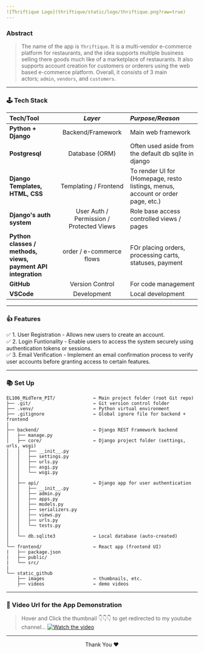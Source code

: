 ```yaml
---
![Thriftique Logo](thriftique/static/logo/thriftique.png?raw=true)  
---
```

### Abstract
> The name of the app is `Thriftique`. It is a multi-vendor e-commerce platform for restaurants, and
> the idea supports multiple business selling there goods much like of a marketplace of restaurants.
> It also supports account creation for customers or orderers using the web based e-commerce platform.
> Overall, it consists of 3 main actors; `admin`, `vendors`, and `customers`.

---
### 🕹️ Tech Stack
| **Tech/Tool** | ***Layer*** | ***Purpose/Reason*** |
|:----------- |:-----------:|:-----------|
| **Python + Django** | Backend/Framework| Main web framework |
| **Postgresql** | Database (ORM) | Often used aside from the default db sqlite in django |
| **Django Templates, HTML, CSS** | Templating / Frontend | To render UI for (Homepage, resto listings, menus, account or order page, etc.) |
| **Django's auth system** | User Auth / Permission / Protected Views | Role base access controlled views / pages |
| **Python classes / methods, views, payment API integration** | order / e-commerce flows | FOr placing orders, processing carts, statuses, payment |
| **GitHub** | Version Control | For code management |
| **VSCode** | Development | Local development |

---
### 👍 Features
✅ 1. User Registration - Allows new users to create an account.  
✅ 2. Login Funtionality - Enable users to access the system securely using authentication tokens or sessions.  
✅ 3. Email Verification - Implement an email confirmation process to verify user accounts before granting access to certain features.  

---
### 📚 Set Up

```
EL106_MidTerm_PIT/              ← Main project folder (root Git repo)
├── .git/                       ← Git version control folder
├── .venv/                      ← Python virtual environment
├── .gitignore                  ← Global ignore file for backend + frontend
│
├── backend/                    ← Django REST Framework backend
│   ├── manage.py
│   ├── core/                   ← Django project folder (settings, urls, wsgi)
│   │   ├── __init__.py
│   │   ├── settings.py
│   │   ├── urls.py
│   │   ├── asgi.py
│   │   └── wsgi.py
│   │
│   ├── api/                    ← Django app for user authentication
│   │   ├── __init__.py
│   │   ├── admin.py
│   │   ├── apps.py
│   │   ├── models.py
│   │   ├── serializers.py
│   │   ├── views.py
│   │   ├── urls.py
│   │   └── tests.py
│   │
│   └── db.sqlite3              ← Local database (auto-created)
│
└── frontend/                   ← React app (frontend UI)
|   ├── package.json
|   ├── public/
|   └── src/
|
└── static_github
    ├── images                  ← thumbnails, etc.
    ├── videos                  ← demo videos

```



---
### 🎥 Video Url for the App Demonstration
> Hover and Click the thumbnail 👇👇👇 to get redirected to my youtube channel... 
[![Watch the video](thriftique/static/logo/thumbnail.png?raw=true)](https://www.youtube.com/watch?v=YOUR_VIDEO_ID)

---
<p align="center">Thank You ❤️</p>
